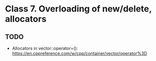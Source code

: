 # Class 7. Overloading of new/delete, allocators

## TODO

- Allocators in vector::operator=(): <https://en.cppreference.com/w/cpp/container/vector/operator%3D>

